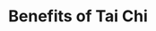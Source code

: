---
layout: sidebar-gateway
sidebar_align: right
title: Benefits of Tai Chi
tilestag: tiles-benefits
permalink: /benefits-of-tai-chi/
intro_paragraph: |-
  Tai Chi is practised by millions of people, the world over every day. It has been practised for hundreds of years and when practised regularly for even a small amount of time each day provides a whole range of benefits.

---